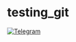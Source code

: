 # testing_git

[![Telegram](https://img.shields.io/badge/chat-on%20Telegram-2ba2d9.svg)](https://pypi.org/project/eco2ai/)

